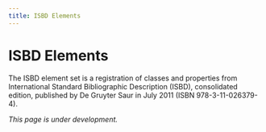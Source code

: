 ```yaml
---
title: ISBD Elements
---
```


# ISBD Elements

The ISBD element set is a registration of classes and properties from International Standard Bibliographic Description (ISBD), consolidated edition, published by De Gruyter Saur in July 2011 (ISBN 978-3-11-026379-4).

*This page is under development.*